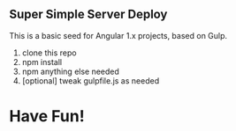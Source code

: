 ## Super Simple Server Deploy

This is a basic seed for Angular 1.x projects, based on Gulp.

1. clone this repo
2. npm install
3. npm anything else needed
4. [optional] tweak gulpfile.js as needed

# Have Fun!